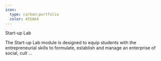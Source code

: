 ```yaml
---
icon:
  type: carbon:portfolio
  color: 455A64
---
```

Start-up Lab

The Start-up Lab module is designed to equip students with the entrepreneurial skills to formulate, establish and manage an enterprise of social, cult ... 
